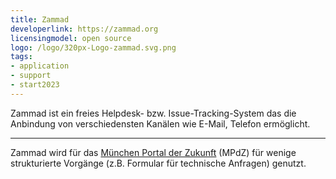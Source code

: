 ```yaml
---
title: Zammad
developerlink: https://zammad.org
licensingmodel: open source
logo: /logo/320px-Logo-zammad.svg.png
tags:
- application
- support
- start2023
---
```

Zammad ist ein freies Helpdesk- bzw. Issue-Tracking-System das die Anbindung von verschiedensten Kanälen wie E-Mail, Telefon ermöglicht.

---

Zammad wird für das [München Portal der Zukunft](https://radar.muenchen.digital/project/Digital-Government/M%C3%BCnchen-Portal-der-Zukunft.html) (MPdZ) für wenige strukturierte Vorgänge (z.B. Formular für technische Anfragen) genutzt.
